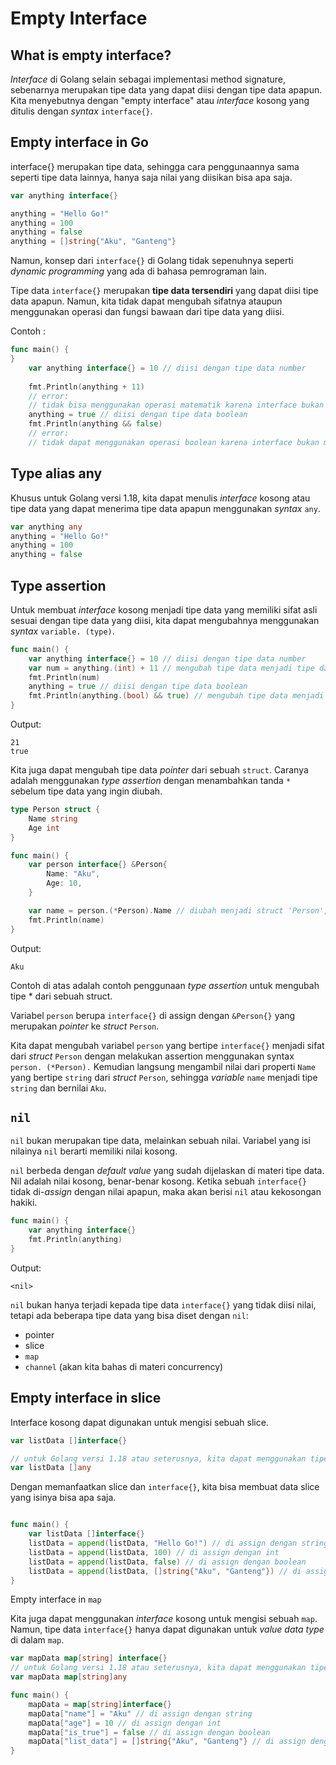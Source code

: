 # Empty Interface


## What is empty interface?
*Interface* di Golang selain sebagai implementasi method signature, sebenarnya merupakan tipe data yang dapat diisi dengan tipe data apapun. Kita menyebutnya dengan "empty interface" atau *interface* kosong yang ditulis dengan *syntax* `interface{}`.

## Empty interface in Go
interface{} merupakan tipe data, sehingga cara penggunaannya sama seperti tipe data lainnya, hanya saja nilai yang diisikan bisa apa saja.
```go
var anything interface{}

anything = "Hello Go!"
anything = 100
anything = false
anything = []string{"Aku", "Ganteng"}
```
Namun, konsep dari `interface{}` di Golang tidak sepenuhnya seperti *dynamic programming* yang ada di bahasa pemrograman lain.

Tipe data `interface{}` merupakan **tipe data tersendiri** yang dapat diisi tipe data apapun. Namun, kita tidak dapat mengubah sifatnya ataupun menggunakan operasi dan fungsi bawaan dari tipe data yang diisi.

Contoh :
```go
func main() {
}
	var anything interface{} = 10 // diisi dengan tipe data number
	
	fmt.Println(anything + 11)
	// error:
	// tidak bisa menggunakan operasi matematik karena interface bukan merupakan tipe data number
	anything = true // diisi dengan tipe data boolean
	fmt.Println(anything && false)
	// error:
	// tidak dapat menggunakan operasi boolean karena interface bukan merupakan tipe 
```

## Type alias any
Khusus untuk Golang versi 1.18, kita dapat menulis *interface* kosong atau tipe data yang dapat menerima tipe data apapun menggunakan *syntax* `any`.
```go
var anything any
anything = "Hello Go!"
anything = 100
anything = false
```

## Type assertion
Untuk membuat *interface* kosong menjadi tipe data yang memiliki sifat asli sesuai dengan tipe data yang diisi, kita dapat mengubahnya menggunakan *syntax* `variable. (type)`.
```go
func main() {
	var anything interface{} = 10 // diisi dengan tipe data number
	var num = anything.(int) + 11 // mengubah tipe data menjadi tipe data number
	fmt.Println(num)
	anything = true // diisi dengan tipe data boolean
	fmt.Println(anything.(bool) && true) // mengubah tipe data menjadi tipe data boolean
}
```
Output:
```Output
21
true
```

Kita juga dapat mengubah tipe data *pointer* dari sebuah `struct`. Caranya adalah menggunakan *type assertion* dengan menambahkan tanda `*` sebelum tipe data yang ingin diubah.
```go
type Person struct {
	Name string
	Age int
}

func main() {
	var person interface{} &Person{
		Name: "Aku",
		Age: 10,
	}

	var name = person.(*Person).Name // diubah menjadi struct 'Person', kemudian mengambil nilai dari  
	fmt.Println(name)
}
```
Output:
```Output
Aku
```
Contoh di atas adalah contoh penggunaan *type assertion* untuk mengubah tipe * dari sebuah struct.

Variabel `person` berupa `interface{}` di assign dengan `&Person{}` yang merupakan *pointer* ke *struct* `Person`.

Kita dapat mengubah variabel `person` yang bertipe `interface{}` menjadi sifat dari *struct* `Person` dengan melakukan assertion menggunakan syntax `person. (*Person).` Kemudian langsung mengambil nilai dari properti `Name` yang bertipe `string` dari *struct* `Person`, sehingga *variable* `name` menjadi tipe `string` dan bernilai `Aku`.

## `nil`
`nil` bukan merupakan tipe data, melainkan sebuah nilai. Variabel yang isi nilainya `nil` berarti memiliki nilai kosong.

`nil` berbeda dengan *default value* yang sudah dijelaskan di materi tipe data. Nil adalah nilai kosong, benar-benar kosong. Ketika sebuah `interface{}` tidak di-*assign* dengan nilai apapun, maka akan berisi `nil` atau kekosongan hakiki.
```go
func main() {
	var anything interface{}
	fmt.Println(anything)
}
```
Output:
```Output
<nil>
```
`nil` bukan hanya terjadi kepada tipe data `interface{}` yang tidak diisi nilai, tetapi ada beberapa tipe data yang bisa diset dengan `nil`:
* pointer
* slice
* `map`
* `channel` (akan kita bahas di materi concurrency)

## Empty interface in slice
Interface kosong dapat digunakan untuk mengisi sebuah slice.
```go
var listData []interface{}

// untuk Golang versi 1.18 atau seterusnya, kita dapat menggunakan tipe data any`
var listData []any
```
Dengan memanfaatkan slice dan `interface{}`, kita bisa membuat data slice yang isinya bisa apa saja.
```go

func main() {
	var listData []interface{}
	listData = append(listData, "Hello Go!") // di assign dengan string
	listData = append(listData, 100) // di assign dengan int
	listData = append(listData, false) // di assign dengan boolean
	listData = append(listData, []string{"Aku", "Ganteng"}) // di assign dengan slice of string
}
```

Empty interface in `map`

Kita juga dapat menggunakan *interface* kosong untuk mengisi sebuah `map`. Namun, tipe data `interface{}` hanya dapat digunakan untuk *value data type* di dalam `map`.
```go
var mapData map[string] interface{}
// untuk Golang versi 1.18 atau seterusnya, kita dapat menggunakan tipe data any
var mapData map[string]any

func main() {
	mapData = map[string]interface{}
	mapData["name"] = "Aku" // di assign dengan string
	mapData["age"] = 10 // di assign dengan int
	mapData["is_true"] = false // di assign dengan boolean
	mapData["list_data"] = []string{"Aku", "Ganteng"} // di assign dengan slice of string
}
```
